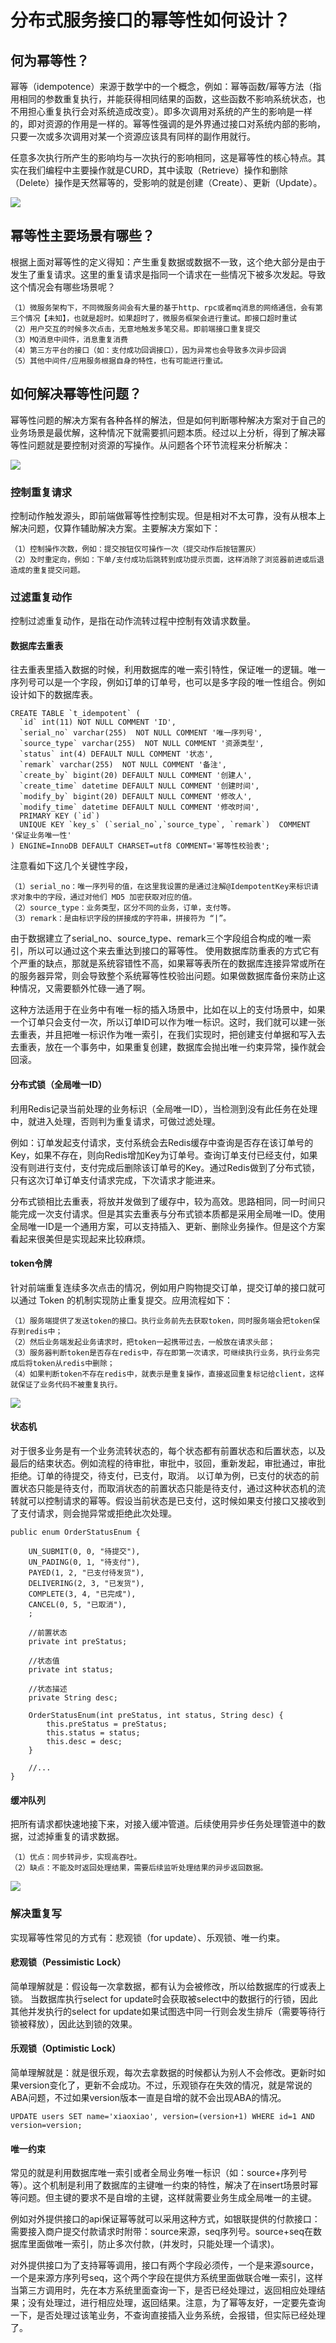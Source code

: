 # 分布式服务接口的幂等性如何设计？
## 何为幂等性？
幂等（idempotence）来源于数学中的一个概念，例如：幂等函数/幂等方法（指用相同的参数重复执行，并能获得相同结果的函数，这些函数不影响系统状态，也不用担心重复执行会对系统造成改变）。即多次调用对系统的产生的影响是一样的，即对资源的作用是一样的。幂等性强调的是外界通过接口对系统内部的影响，只要一次或多次调用对某一个资源应该具有同样的副作用就行。

任意多次执行所产生的影响均与一次执行的影响相同，这是幂等性的核心特点。其实在我们编程中主要操作就是CURD，其中读取（Retrieve）操作和删除（Delete）操作是天然幂等的，受影响的就是创建（Create）、更新（Update）。

![](/images/分布式/幂等性.jpeg)

## 幂等性主要场景有哪些？
根据上面对幂等性的定义得知：产生重复数据或数据不一致，这个绝大部分是由于发生了重复请求。这里的重复请求是指同一个请求在一些情况下被多次发起。导致这个情况会有哪些场景呢？

    （1）微服务架构下，不同微服务间会有大量的基于http、rpc或者mq消息的网络通信，会有第三个情况【未知】，也就是超时。如果超时了，微服务框架会进行重试。即接口超时重试
    （2）用户交互的时候多次点击，无意地触发多笔交易。即前端接口重复提交
    （3）MQ消息中间件，消息重复消费
    （4）第三方平台的接口（如：支付成功回调接口），因为异常也会导致多次异步回调
    （5）其他中间件/应用服务根据自身的特性，也有可能进行重试。
    
## 如何解决幂等性问题？
幂等性问题的解决方案有各种各样的解法，但是如何判断哪种解决方案对于自己的业务场景是最优解，这种情况下就需要抓问题本质。经过以上分析，得到了解决幂等性问题就是要控制对资源的写操作。从问题各个环节流程来分析解决：

![](/images/分布式/幂等性问题分析.jpeg)

### 控制重复请求
控制动作触发源头，即前端做幂等性控制实现。但是相对不太可靠，没有从根本上解决问题，仅算作辅助解决方案。主要解决方案如下：

    （1）控制操作次数，例如：提交按钮仅可操作一次（提交动作后按钮置灰）
    （2）及时重定向，例如：下单/支付成功后跳转到成功提示页面，这样消除了浏览器前进或后退造成的重复提交问题。
    
### 过滤重复动作
控制过滤重复动作，是指在动作流转过程中控制有效请求数量。
#### 数据库去重表
往去重表里插入数据的时候，利用数据库的唯一索引特性，保证唯一的逻辑。唯一序列号可以是一个字段，例如订单的订单号，也可以是多字段的唯一性组合。例如设计如下的数据库表。
```
CREATE TABLE `t_idempotent` (
  `id` int(11) NOT NULL COMMENT 'ID',
  `serial_no` varchar(255)  NOT NULL COMMENT '唯一序列号',
  `source_type` varchar(255)  NOT NULL COMMENT '资源类型',
  `status` int(4) DEFAULT NULL COMMENT '状态',
  `remark` varchar(255)  NOT NULL COMMENT '备注',
  `create_by` bigint(20) DEFAULT NULL COMMENT '创建人',
  `create_time` datetime DEFAULT NULL COMMENT '创建时间',
  `modify_by` bigint(20) DEFAULT NULL COMMENT '修改人',
  `modify_time` datetime DEFAULT NULL COMMENT '修改时间',
  PRIMARY KEY (`id`)
  UNIQUE KEY `key_s` (`serial_no`,`source_type`, `remark`)  COMMENT '保证业务唯一性'
) ENGINE=InnoDB DEFAULT CHARSET=utf8 COMMENT='幂等性校验表';
```
注意看如下这几个关键性字段，

    （1）serial_no：唯一序列号的值，在这里我设置的是通过注解@IdempotentKey来标识请求对象中的字段，通过对他们 MD5 加密获取对应的值。
    （2）source_type：业务类型，区分不同的业务，订单，支付等。
    （3）remark：是由标识字段的拼接成的字符串，拼接符为 “|”。

由于数据建立了serial_no、source_type、remark三个字段组合构成的唯一索引，所以可以通过这个来去重达到接口的幂等性。
使用数据库防重表的方式它有个严重的缺点，那就是系统容错性不高，如果幂等表所在的数据库连接异常或所在的服务器异常，则会导致整个系统幂等性校验出问题。如果做数据库备份来防止这种情况，又需要额外忙碌一通了啊。

这种方法适用于在业务中有唯一标的插入场景中，比如在以上的支付场景中，如果一个订单只会支付一次，所以订单ID可以作为唯一标识。这时，我们就可以建一张去重表，并且把唯一标识作为唯一索引，在我们实现时，把创建支付单据和写入去去重表，放在一个事务中，如果重复创建，数据库会抛出唯一约束异常，操作就会回滚。

#### 分布式锁（全局唯一ID）
利用Redis记录当前处理的业务标识（全局唯一ID），当检测到没有此任务在处理中，就进入处理，否则判为重复请求，可做过滤处理。

例如：订单发起支付请求，支付系统会去Redis缓存中查询是否存在该订单号的Key，如果不存在，则向Redis增加Key为订单号。查询订单支付已经支付，如果没有则进行支付，支付完成后删除该订单号的Key。通过Redis做到了分布式锁，只有这次订单订单支付请求完成，下次请求才能进来。

分布式锁相比去重表，将放并发做到了缓存中，较为高效。思路相同，同一时间只能完成一次支付请求。但是其实去重表与分布式锁本质都是采用全局唯一ID。使用全局唯一ID是一个通用方案，可以支持插入、更新、删除业务操作。但是这个方案看起来很美但是实现起来比较麻烦。

#### token令牌
针对前端重复连续多次点击的情况，例如用户购物提交订单，提交订单的接口就可以通过 Token 的机制实现防止重复提交。应用流程如下：

    （1）服务端提供了发送token的接口。执行业务前先去获取token，同时服务端会把token保存到redis中；
    （2）然后业务端发起业务请求时，把token一起携带过去，一般放在请求头部；
    （3）服务器判断token是否存在redis中，存在即第一次请求，可继续执行业务，执行业务完成后将token从redis中删除；
    （4）如果判断token不存在redis中，就表示是重复操作，直接返回重复标记给client，这样就保证了业务代码不被重复执行。

![](/images/分布式/token令牌处理流程.jpeg)

#### 状态机
对于很多业务是有一个业务流转状态的，每个状态都有前置状态和后置状态，以及最后的结束状态。例如流程的待审批，审批中，驳回，重新发起，审批通过，审批拒绝。订单的待提交，待支付，已支付，取消。
以订单为例，已支付的状态的前置状态只能是待支付，而取消状态的前置状态只能是待支付，通过这种状态机的流转就可以控制请求的幂等。假设当前状态是已支付，这时候如果支付接口又接收到了支付请求，则会抛异常或拒绝此次处理。
```
public enum OrderStatusEnum {

    UN_SUBMIT(0, 0, "待提交"),
    UN_PADING(0, 1, "待支付"),
    PAYED(1, 2, "已支付待发货"),
    DELIVERING(2, 3, "已发货"),
    COMPLETE(3, 4, "已完成"),
    CANCEL(0, 5, "已取消"),
    ;

    //前置状态
    private int preStatus;

    //状态值
    private int status;

    //状态描述
    private String desc;

    OrderStatusEnum(int preStatus, int status, String desc) {
        this.preStatus = preStatus;
        this.status = status;
        this.desc = desc;
    }

    //...
}
```
#### 缓冲队列
把所有请求都快速地接下来，对接入缓冲管道。后续使用异步任务处理管道中的数据，过滤掉重复的请求数据。

    （1）优点：同步转异步，实现高吞吐。
    （2）缺点：不能及时返回处理结果，需要后续监听处理结果的异步返回数据。
    
![](/images/分布式/缓冲队列.jpeg)

### 解决重复写
实现幂等性常见的方式有：悲观锁（for update）、乐观锁、唯一约束。
#### 悲观锁（Pessimistic Lock）
简单理解就是：假设每一次拿数据，都有认为会被修改，所以给数据库的行或表上锁。
当数据库执行select for update时会获取被select中的数据行的行锁，因此其他并发执行的select for update如果试图选中同一行则会发生排斥（需要等待行锁被释放），因此达到锁的效果。

#### 乐观锁（Optimistic Lock）
简单理解就是：就是很乐观，每次去拿数据的时候都认为别人不会修改。更新时如果version变化了，更新不会成功。不过，乐观锁存在失效的情况，就是常说的ABA问题，不过如果version版本一直是自增的就不会出现ABA的情况。
```
UPDATE users SET name='xiaoxiao', version=(version+1) WHERE id=1 AND version=version;
```
#### 唯一约束
常见的就是利用数据库唯一索引或者全局业务唯一标识（如：source+序列号等）。这个机制是利用了数据库的主键唯一约束的特性，解决了在insert场景时幂等问题。但主键的要求不是自增的主键，这样就需要业务生成全局唯一的主键。

例如对外提供接口的api保证幂等就可以采用这种方式，如银联提供的付款接口：需要接入商户提交付款请求时附带：source来源，seq序列号。source+seq在数据库里面做唯一索引，防止多次付款，(并发时，只能处理一个请求)。

对外提供接口为了支持幂等调用，接口有两个字段必须传，一个是来源source，一个是来源方序列号seq，这个两个字段在提供方系统里面做联合唯一索引，这样当第三方调用时，先在本方系统里面查询一下，是否已经处理过，返回相应处理结果；没有处理过，进行相应处理，返回结果。注意，为了幂等友好，一定要先查询一下，是否处理过该笔业务，不查询直接插入业务系统，会报错，但实际已经处理了。
    